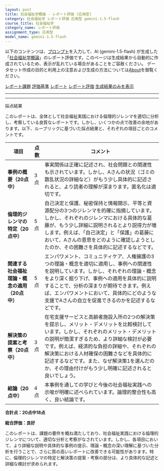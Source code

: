 ```yaml
---
layout: post
title: 社会福祉学概論 - レポート評価 (応用型)
category: 社会福祉学 レポート評価 応用型 gemini-1.5-flash
course_title: 社会福祉学
category_name: レポート評価
assignment_type: 応用型
model_name: gemini-1.5-flash
---
```


以下のコンテンツは、[プロンプト](https://github.com/takedatoshiyuki/synthetic_assignments/tree/main/generated/社会福祉学/gemini-1.5-flash/prompt_レポート評価-応用型.md)を入力して、AI (gemini-1.5-flash) が生成した「[社会福祉学概論](/contents/社会福祉学/)」のレポート評価です。このページは生成結果から自動的に作成されているため、表示が乱れている場合があることをご容赦ください。
データセット作成の目的と利用上の注意および生成の方法については[About](/About)を御覧ください。

[レポート課題](../レポート課題-応用型)
[評価基準](../評価基準-応用型)
[レポート](../レポート-応用型)
[レポート評価](../レポート評価-応用型)
[生成結果のみを表示](https://github.com/takedatoshiyuki/synthetic_assignments/tree/main/generated/社会福祉学/gemini-1.5-flash/レポート評価-応用型.md)
  

***
***
  
採点結果

このレポートは、全体として社会福祉実践における倫理的ジレンマを適切に分析し、考察している良質なレポートです。しかし、いくつかの点で改善の余地があります。以下、ルーブリックに基づいた採点結果と、それぞれの項目ごとのコメントです。


| 項目 | 点数 | コメント |
|---|---|---|
| **事例の概要（20点中）** | 3点 | 事実関係は正確に記述され、社会問題との関連性も示されています。しかし、Aさんの状況（ゴミの散乱状況の詳細など）がもう少し具体的に記述されると、より読者の理解が深まります。匿名化は適切です。 |
| **倫理的ジレンマの特定（20点中）** | 5点 | 自己決定と保護、秘密保持と情報開示、平等と資源配分の3つのジレンマを的確に指摘しています。しかし、それぞれのジレンマにおける具体的な葛藤が、もう少し詳細に説明されるとより説得力が増します。例えば、「自己決定」と「保護」の葛藤において、Aさんの意思をどのように確認しようとしたのか、その困難さを具体的に記述するなどです。 |
| **関連する社会福祉理論・概念の適用（20点中）** | 5点 | エンパワメント、コミュニティケア、人権擁護の3つの理論・概念を適切に適用し、事例への関連性を説明しています。しかし、それぞれの理論・概念をより深く掘り下げ、事例への適用を具体的に説明することで、分析の深まりが期待できます。例えば、エンパワメントにおいて、具体的にどのような支援でAさんの自立を促進できるのかを記述するなどです。 |
| **解決策の提案と考察（20点中）** | 3点 | 在宅支援サービスと高齢者施設入所の2つの解決策を提示し、メリット・デメリットを比較検討しています。しかし、それぞれのメリット・デメリットの説明が簡潔すぎるため、より詳細な検討が必要です。例えば、経済的な負担の詳細や、それぞれの解決策における人材確保の困難さなどを具体的に記述するなどです。また、なぜ解決策1を選んだのか、その理由付けがもう少し明確に記述されると良いでしょう。 |
| **結論（20点中）** | 4点 | 本事例を通しての学びと今後の社会福祉実践への示唆が明確に述べられています。論理的整合性も高く、良い結論です。 |


**合計点：20点中18点**


**総合評価：良好**

このレポートは、課題の要件を概ね満たしており、社会福祉実践における倫理的ジレンマについて、適切な分析と考察がなされています。しかし、各項目において、より詳細な説明や具体的な事例の提示、理論・概念の深い理解に基づいた分析を行うことで、さらに質の高いレポートに改善できる可能性があります。特に、倫理的ジレンマの特定と解決策の提案・考察の部分は、より具体的な記述と詳細な検討が求められます。
